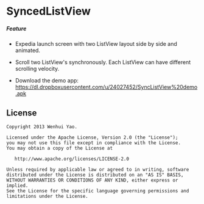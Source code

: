 SyncedListView
==============

##### Feature

* Expedia launch screen with two ListView layout side by side and animated.

* Scroll two ListView's synchronously. Each ListView can have different scrolling velocity.

* Download the demo app: https://dl.dropboxusercontent.com/u/24027452/SyncListView%20demo.apk


License
--------

    Copyright 2013 Wenhui Yao.

    Licensed under the Apache License, Version 2.0 (the "License");
    you may not use this file except in compliance with the License.
    You may obtain a copy of the License at

       http://www.apache.org/licenses/LICENSE-2.0

    Unless required by applicable law or agreed to in writing, software
    distributed under the License is distributed on an "AS IS" BASIS,
    WITHOUT WARRANTIES OR CONDITIONS OF ANY KIND, either express or implied.
    See the License for the specific language governing permissions and
    limitations under the License.